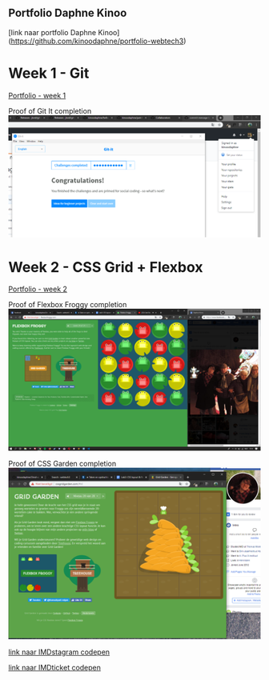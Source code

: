 ## Portfolio Daphne Kinoo
[link naar portfolio Daphne Kinoo] (https://github.com/kinoodaphne/portfolio-webtech3)

# Week 1 - Git 
[Portfolio - week 1](https://github.com/kinoodaphne/portfolio-webtech3/tree/master/lab1)

Proof of Git It completion
![alt text](https://github.com/kinoodaphne/portfolio-webtech3/blob/master/lab1/git-it-daphnekinoo.png)

# Week 2 - CSS Grid + Flexbox
[Portfolio - week 2](https://github.com/kinoodaphne/portfolio-webtech3/tree/master/lab2)

Proof of Flexbox Froggy completion
![alt text](https://github.com/kinoodaphne/portfolio-webtech3/blob/master/lab2/finishedFlexboxFroggy_DaphneKinoo.png)

Proof of CSS Garden completion
![alt text](https://github.com/kinoodaphne/portfolio-webtech3/blob/master/lab2/finishedCSSgarden_DaphneKinoo.png)

[link naar IMDstagram codepen](https://codepen.io/daphnekinoo/pen/WmGGNq)

[link naar IMDticket codepen](https://codepen.io/daphnekinoo/pen/jJrQmd)

